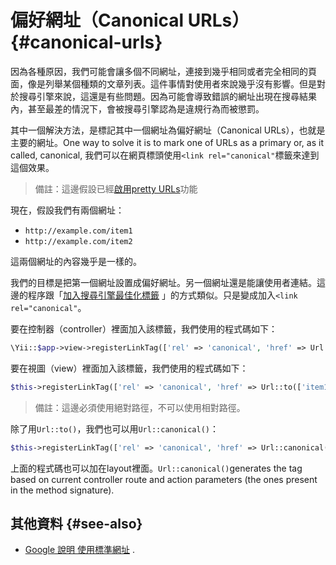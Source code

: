 # 偏好網址（Canonical URLs） {#canonical-urls}

因為各種原因，我們可能會讓多個不同網址，連接到幾乎相同或者完全相同的頁面，像是列舉某個種類的文章列表。這件事情對使用者來說幾乎沒有影響。但是對於搜尋引擎來說，這還是有些問題。因為可能會導致錯誤的網址出現在搜尋結果內，甚至最差的情況下，會被搜尋引擎認為是違規行為而被懲罰。 

其中一個解決方法，是標記其中一個網址為偏好網址（Canonical URLs），也就是主要的網址。One way to solve it is to mark one of URLs as a primary or, as it called, canonical, 我們可以在網頁標頭使用`<link rel="canonical"`標籤來達到這個效果。 

> 備註：這邊假設已經[啟用pretty URLs](/enable-pretty-urls.md)功能

現在，假設我們有兩個網址：

* `http://example.com/item1`
* `http://example.com/item2`

這兩個網址的內容幾乎是一樣的。

我們的目標是把第一個網址設置成偏好網址。另一個網址還是能讓使用者連結。這邊的程序跟「[加入搜尋引擎最佳化標籤](/adding-seo-tags.md) 」的方式類似。只是變成加入`<link rel="canonical"`。

要在控制器（controller）裡面加入該標籤，我們使用的程式碼如下：

```php
\Yii::$app->view->registerLinkTag(['rel' => 'canonical', 'href' => Url::to(['item1'], true)]);
```

要在視圖（view）裡面加入該標籤，我們使用的程式碼如下：

```php
$this->registerLinkTag(['rel' => 'canonical', 'href' => Url::to(['item1'], true)]);
```

> 備註：這邊必須使用絕對路徑，不可以使用相對路徑。

除了用`Url::to()`，我們也可以用`Url::canonical()`：

```php
$this->registerLinkTag(['rel' => 'canonical', 'href' => Url::canonical()]);
```

上面的程式碼也可以加在layout裡面。`Url::canonical()`generates the tag based on current controller route and action parameters \(the ones present in the method signature\).

## 其他資料 {#see-also}

* [Google 說明 使用標準網址](https://support.google.com/webmasters/answer/139066?hl=zh-Hant)
  .



